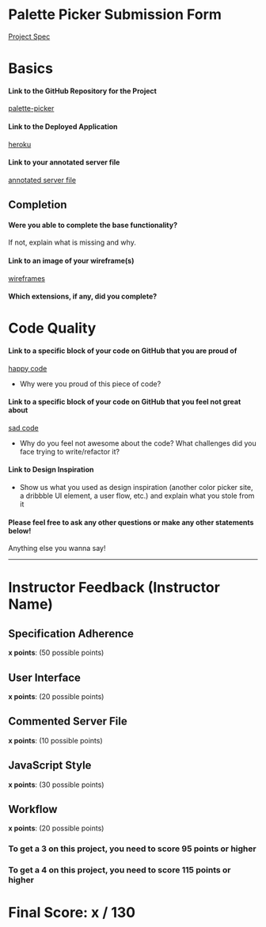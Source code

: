 # Palette Picker Submission Form

[Project Spec](http://frontend.turing.io/projects/palette-picker.html)

# Basics

#### Link to the GitHub Repository for the Project
[palette-picker]()

#### Link to the Deployed Application
[heroku]()

#### Link to your annotated server file
[annotated server file]()

## Completion

#### Were you able to complete the base functionality?

If not, explain what is missing and why.

#### Link to an image of your wireframe(s)
[wireframes]()

#### Which extensions, if any, did you complete?

# Code Quality

#### Link to a specific block of your code on GitHub that you are proud of
[happy code]()

* Why were you proud of this piece of code?

#### Link to a specific block of your code on GitHub that you feel not great about
[sad code]()

* Why do you feel not awesome about the code? What challenges did you face trying to write/refactor it?

#### Link to Design Inspiration

* Show us what you used as design inspiration (another color picker site, a dribbble UI element, a user flow, etc.) and explain what you stole from it

#### Please feel free to ask any other questions or make any other statements below!

Anything else you wanna say!

-----


# Instructor Feedback (Instructor Name)

## Specification Adherence

**x points**: (50 possible points)

## User Interface

**x points**: (20 possible points)

## Commented Server File

**x points**: (10 possible points)

## JavaScript Style

**x points**: (30 possible points)

## Workflow

**x points**: (20 possible points)


### To get a 3 on this project, you need to score 95 points or higher
### To get a 4 on this project, you need to score 115 points or higher

# Final Score: x / 130
